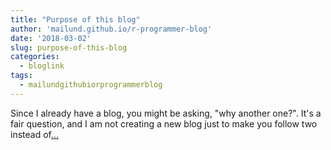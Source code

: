 ```yaml
---
title: "Purpose of this blog"
author: 'mailund.github.io/r-programmer-blog'
date: '2018-03-02'
slug: purpose-of-this-blog
categories:
  - bloglink
tags:
  - mailundgithubiorprogrammerblog
---
```


Since I already have a blog, you might be asking, "why another one?". It's a fair question, and I am not creating a new blog just to make you follow two instead of[... <i class="fas fa-external-link-alt"></i>](https://mailund.github.io/r-programmer-blog/2018/03/02/purpose-of-this-blog/)

